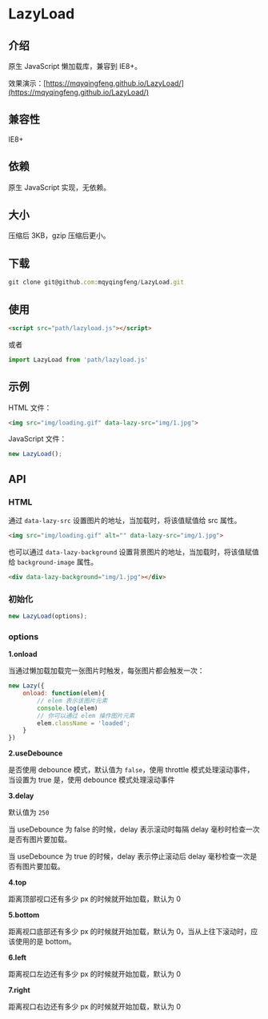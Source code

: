 # LazyLoad

## 介绍

原生 JavaScript 懒加载库，兼容到 IE8+。

效果演示：[https://mqyqingfeng.github.io/LazyLoad/](https://mqyqingfeng.github.io/LazyLoad/)

## 兼容性

IE8+ 

## 依赖

原生 JavaScript 实现，无依赖。

## 大小

压缩后 3KB，gzip 压缩后更小。

## 下载

```js
git clone git@github.com:mqyqingfeng/LazyLoad.git
```

## 使用

```html
<script src="path/lazyload.js"></script>
```

或者

```js
import LazyLoad from 'path/lazyload.js'
```

## 示例

HTML 文件：

```html
<img src="img/loading.gif" data-lazy-src="img/1.jpg">
```

JavaScript 文件：

```js
new LazyLoad();
```

## API

### HTML

通过 `data-lazy-src` 设置图片的地址，当加载时，将该值赋值给 src 属性。

```html
<img src="img/loading.gif" alt="" data-lazy-src="img/1.jpg">
```

也可以通过 `data-lazy-background` 设置背景图片的地址，当加载时，将该值赋值给 `background-image` 属性。

```html
<div data-lazy-background="img/1.jpg"></div>
```

### 初始化

```js
new LazyLoad(options);
```

### options

**1.onload**

当通过懒加载加载完一张图片时触发，每张图片都会触发一次：

```js
new Lazy({
    onload: function(elem){
        // elem 表示该图片元素
        console.log(elem)
        // 你可以通过 elem 操作图片元素
        elem.className = 'loaded';
    }
})
```

**2.useDebounce**

是否使用 debounce 模式，默认值为 `false`，使用 throttle 模式处理滚动事件，当设置为 true 是，使用 debounce 模式处理滚动事件

**3.delay**

默认值为 `250`

当 useDebounce 为 false 的时候，delay 表示滚动时每隔 delay 毫秒时检查一次是否有图片要加载。

当 useDebounce 为 true 的时候，delay 表示停止滚动后 delay 毫秒检查一次是否有图片要加载。

**4.top**

距离顶部视口还有多少 px 的时候就开始加载，默认为 0

**5.bottom**

距离视口底部还有多少 px 的时候就开始加载，默认为 0，当从上往下滚动时，应该使用的是 bottom。

**6.left**

距离视口左边还有多少 px 的时候就开始加载，默认为 0

**7.right**

距离视口右边还有多少 px 的时候就开始加载，默认为 0